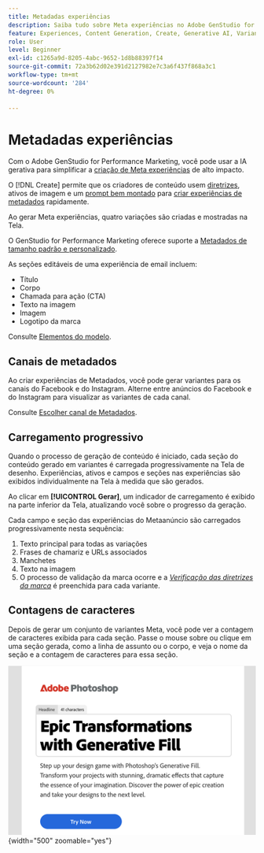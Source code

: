 ```yaml
---
title: Metadadas experiências
description: Saiba tudo sobre Meta experiências no Adobe GenStudio for Performance Marketing.
feature: Experiences, Content Generation, Create, Generative AI, Variant Generation
role: User
level: Beginner
exl-id: c1265a9d-8205-4abc-9652-1d8b88397f14
source-git-commit: 72a3b62d02e391d2127982e7c3a6f437f868a3c1
workflow-type: tm+mt
source-wordcount: '284'
ht-degree: 0%

---
```


# Metadadas experiências

Com o Adobe GenStudio for Performance Marketing, você pode usar a IA gerativa para simplificar a [criação de Meta experiências](/help/user-guide/create/create-meta-ad.md) de alto impacto.

O [!DNL Create] permite que os criadores de conteúdo usem [diretrizes](/help/user-guide/guidelines/overview.md), ativos de imagem e um [prompt bem montado](/help/user-guide/effective-prompts.md) para [criar experiências de metadados](/help/user-guide/create/create-meta-ad.md) rapidamente.

Ao gerar Meta experiências, quatro variações são criadas e mostradas na Tela.

O GenStudio for Performance Marketing oferece suporte a [Metadados de tamanho padrão e personalizado](/help/user-guide/content/best-practices-for-templates.md#follow-channel-specific-template-guidelines).

As seções editáveis de uma experiência de email incluem:

* Título
* Corpo
* Chamada para ação (CTA)
* Texto na imagem
* Imagem
* Logotipo da marca

Consulte [Elementos do modelo](/help/user-guide/content/use-templates.md#template-elements).

<!-- ## Meta ad capabilities

Content creators and marketers can produce brand-consistent Meta ad experiences in GenStudio for Performance Marketing. -->

## Canais de metadados

Ao criar experiências de Metadados, você pode gerar variantes para os canais do Facebook e do Instagram. Alterne entre anúncios do Facebook e do Instagram para visualizar as variantes de cada canal.

Consulte [Escolher canal de Metadados](/help/user-guide/create/create-meta-ad.md#choose-meta-ads-channel).

## Carregamento progressivo

Quando o processo de geração de conteúdo é iniciado, cada seção do conteúdo gerado em variantes é carregada progressivamente na Tela de desenho. Experiências, ativos e campos e seções nas experiências são exibidos individualmente na Tela à medida que são gerados.

Ao clicar em **[!UICONTROL Gerar]**, um indicador de carregamento é exibido na parte inferior da Tela, atualizando você sobre o progresso da geração.

Cada campo e seção das experiências do Metaanúncio são carregados progressivamente nesta sequência:

1. Texto principal para todas as variações
1. Frases de chamariz e URLs associados
1. Manchetes
1. Texto na imagem
1. O processo de validação da marca ocorre e a [_Verificação das diretrizes da marca_](/help/user-guide/guidelines/brand-validation.md#brand-guidelines-check) é preenchida para cada variante.

## Contagens de caracteres

Depois de gerar um conjunto de variantes Meta, você pode ver a contagem de caracteres exibida para cada seção. Passe o mouse sobre ou clique em uma seção gerada, como a linha de assunto ou o corpo, e veja o nome da seção e a contagem de caracteres para essa seção.

![Contagem de caracteres](/help/assets/character-count.png){width="500" zoomable="yes"}
